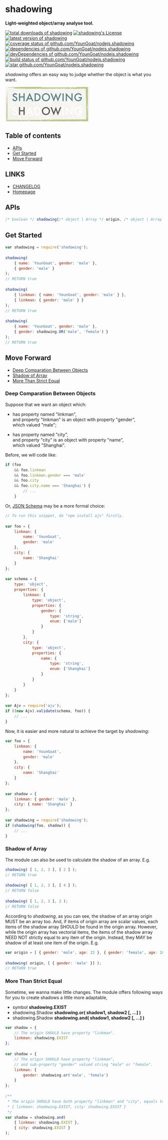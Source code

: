 #	shadowing
__Light-weighted object/array analyse tool.__

[![total downloads of shadowing](https://img.shields.io/npm/dt/shadowing.svg)](https://www.npmjs.com/package/shadowing)
[![shadowing's License](https://img.shields.io/npm/l/shadowing.svg)](https://www.npmjs.com/package/shadowing)
[![latest version of shadowing](https://img.shields.io/npm/v/shadowing.svg)](https://www.npmjs.com/package/shadowing)
[![coverage status of github.com/YounGoat/nodejs.shadowing](https://coveralls.io/repos/github/YounGoat/nodejs.shadowing/badge.svg?branch=master)](https://coveralls.io/github/YounGoat/nodejs.shadowing2?branch=master)
[![dependencies of github.com/YounGoat/nodejs.shadowing](https://david-dm.org/YounGoat/nodejs.shadowing/status.svg)](https://david-dm.org/YounGoat/nodejs.shadowing)
[![devDependencies of github.com/YounGoat/nodejs.shadowing](https://david-dm.org/YounGoat/nodejs.shadowing/dev-status.svg)](https://david-dm.org/YounGoat/nodejs.shadowing?type=dev)
[![build status of github.com/YounGoat/nodejs.shadowing](https://travis-ci.org/YounGoat/nodejs.shadowing.svg?branch=master)](https://travis-ci.org/YounGoat/nodejs.shadowing)
[![star github.com/YounGoat/nodejs.shadowing](https://img.shields.io/github/stars/YounGoat/nodejs.shadowing.svg?style=social&label=Star)](https://github.com/YounGoat/nodejs.shadowing/stargazers)

*shadowing* offers an easy way to judge whether the object is what you want.

![Shadowing Logo](./docs/logo.png)

##	Table of contents

*	[APIs](#apis)
*	[Get Started](#get-started)
*	[Move Forward](#move-forward)

##	LINKS

*	[CHANGELOG](./CHANGELOG.md)
*	[Homepage](https://github.com/YounGoat/nodejs.shadowing)

##	APIs

```javascript
/* boolean */ shadowing(/* object | Array */ origin, /* object | Array */  shadow);
```

##	Get Started

```javascript
var shadowing = require('shadowing');

shadowing(
	{ name: 'YounGoat', gender: 'male' },
	{ gender: 'male' }
);
// RETURN true

shadowing(
	{ linkman: { name: 'YounGoat', gender: 'male' } },
	{ linkman: { gender: 'male' } }
);
// RETURN true

shadowing(
	{ name: 'YounGoat', gender: 'male' },
	{ gender: shadowing.OR('male', 'female') }
);
// RETURN true
```

##	Move Forward

*	[Deep Comparation Between Objects](#deep-comparation-between-objects)
*	[Shadow of Array](#shadow-of-array)
*	[More Than Strict Equal](#more-than-strict-equal)

###	Deep Comparation Between Objects

Suppose that we want an object which:

*	has property named "linkman",  
	and property "linkman" is an object with property "gender",  
	which valued "male";

*	has property named "city",  
	and property "city" is an object with property "name",  
	which valued "Shanghai".

Before, we will code like:

```javascript
if (foo
	&& foo.linkman
	&& foo.linkman.gender === 'male'
	&& foo.city
	&& foo.city.name === 'Shanghai') {
		// ...
	}
```

Or, [JSON Schema](http://json-schema.org) may be a more formal choice:

```javascript
// To run this snippet, do "npm install ajv" firstly.

var foo = {
	linkman: {
		name: 'YounGoat',
		gender: 'male'
	},
	city: {
		name: 'Shanghai'
	}
};

var schema = {
	type: 'object',
	properties: {
		linkman: {
			type: 'object',
			properties: {
				gender: {
					type: 'string',
					enum: ['male']
				}
			}
		},
		city: {
			type: 'object',
			properties: {
				name: {
					type: 'string',
					enum: ['Shanghai']
				}
			}
		}
	}
};

var Ajv = require('ajv');
if ((new Ajv).validate(schema, foo)) {
	// ...
}
```

Now, it is easier and more natural to achieve the target by *shadowing*:

```javascript
var foo = {
	linkman: {
		name: 'YounGoat',
		gender: 'male'
	},
	city: {
		name: 'Shanghai'
	}
};

var shadow = {
	linkman: { gender: 'male' },
	city: { name: 'Shanghai' }
};

var shadowing = require('shadowing');
if (shadowing(foo, shadow)) {
	// ...
}
```

###	Shadow of Array

The module can also be used to calculate the shadow of an array. E.g.

```javascript
shadowing( [ 1, 2, 3 ], [ 2 ] );
// RETURN true

shadowing( [ 1, 2, 3 ], [ 4 ] );
// RETURN false

shadowing( [ 1, 2, 3 ], 2 );
// RETURN false
```

According to *shadowing*, as you can see, the shadow of an array origin MUST be an array too. And, if items of origin array are scalar values, each items of the shadow array SHOULD be found in the origin array. However, while the origin array has vectorial items, the items of the shadow array NEED NOT strictly equal to any item of the origin. Instead, they MAY be shadow of at least one item of the origin. E.g.

```javascript
var origin = [ { gender: 'male', age: 22 }, { gender: 'female', age: 20 } ];

shadowing( origin, [ { gender: 'male' }] );
// RETURN true
```

###	More Than Strict Equal

Sometime, we wanna make little changes. The module offers following ways for you to create shadows a little more adaptable,

*	symbol __shadowing.EXIST__  
*	shadowing.Shadow __shadowing.or( shadow1, shadow2 [, ...] )__
*	shadowing.Shadow __shadowing.and( shadow1, shadow2 [, ...] )__

```javascript
var shadow = {
	// The origin SHOULD have property "linkman".
	linkman: shadowing.EXIST
};

var shadow = {
	// The origin SHOULD have property "linkman",
	// and sub-property "gender" valued string "male" or "female".
	linkman: {
		gender: shadowing.or('male', 'female')
	}
};

/**
 * The origin SHOULD have both property "linkman" and "city", equals to
 * { linkman: shadowing.EXIST, city: shadowing.EXIST }
 */
var shadow = shadowing.and(
	{ linkman: shadowing.EXIST },
	{ city: shadowing.EXIST }
);
```
